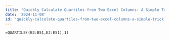 ```yaml
---
title: "Quickly Calculate Quartiles from Two Excel Columns: A Simple Trick"
date: '2024-11-08'
id: 'quickly-calculate-quartiles-from-two-excel-columns-a-simple-trick'
---
```


```excel
=QUARTILE((B2:B51,E2:E51),1) 
``` 

